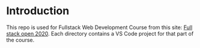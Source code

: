 # Introduction

This repo is used for Fullstack Web Development Course from this site: [Full stack open 2020](https://fullstackopen.com/en/). Each directory contains a VS Code project for that part of the course.
